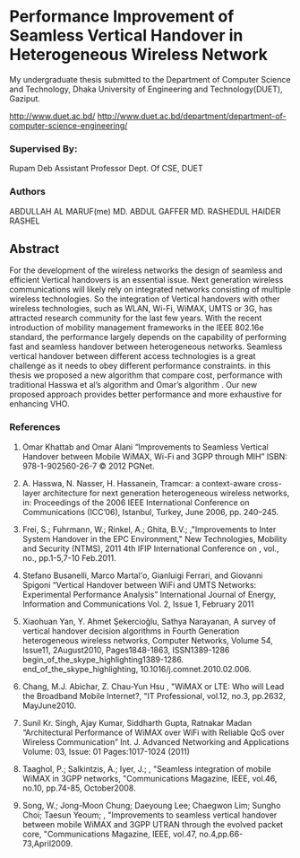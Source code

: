 # Performance Improvement of Seamless Vertical Handover in Heterogeneous Wireless Network

My undergraduate thesis submitted to the Department of Computer Science and Technology, Dhaka University of Engineering and Technology(DUET), Gaziput.

http://www.duet.ac.bd/
http://www.duet.ac.bd/department/department-of-computer-science-engineering/

### Supervised By:
Rupam Deb
Assistant Professor
Dept. Of CSE, DUET

### Authors
ABDULLAH AL MARUF(me)
MD. ABDUL GAFFER
MD. RASHEDUL HAIDER RASHEL

## Abstract

For the development of the wireless networks the design of seamless and efficient Vertical handovers is an essential issue. Next generation wireless communications will likely rely on integrated networks consisting of multiple wireless technologies. So the integration of Vertical handovers with other wireless technologies, such as WLAN, Wi-Fi, WiMAX, UMTS or 3G, has attracted research community for the last few years. With the recent introduction of mobility management frameworks in the IEEE 802.16e standard, the performance largely depends on the capability of performing fast and seamless handover between heterogeneous networks. Seamless vertical handover between different access technologies is a great challenge as it needs to obey different performance constraints. in this thesis we proposed a new algorithm that compare cost, performance with traditional Hasswa et al’s algorithm and Omar’s algorithm . Our new proposed approach provides better performance and more exhaustive for enhancing VHO.


### References

1. Omar Khattab and Omar Alani  “Improvements to Seamless Vertical Handover between Mobile WiMAX, Wi-Fi and 3GPP through MIH” ISBN: 978-1-902560-26-7 © 2012 PGNet.

2. A. Hasswa, N. Nasser, H. Hassanein, Tramcar: a context-aware cross-layer architecture for next generation heterogeneous wireless networks, in: Proceedings of the 2006 IEEE International Conference on Communications (ICC’06), Istanbul, Turkey, June 2006, pp. 240–245.

3. Frei, S.; Fuhrmann,  W.; Rinkel, A.; Ghita, B.V.; ,"Improvements to Inter System Handover in the EPC Environment," New  Technologies, Mobility and Security (NTMS), 2011 4th IFIP International Conference on , vol., no., pp.1-5,7-10 Feb.2011.

4. Stefano Busanelli, Marco Martal'o, Gianluigi Ferrari, and Giovanni Spigoni “Vertical Handover between WiFi and UMTS Networks: Experimental Performance Analysis”  International Journal of Energy, Information and Communications Vol. 2, Issue 1, February 2011

5. Xiaohuan Yan, Y. Ahmet Şekercioğlu, Sathya Narayanan, A survey of vertical handover decision algorithms in Fourth Generation heterogeneous wireless networks, Computer  Networks, Volume 54, Issue11, 2August2010, Pages1848-1863, ISSN1389-1286 begin_of_the_skype_highlighting1389-1286. end_of_the_skype_highlighting, 10.1016/j.comnet.2010.02.006.

6. Chang, M.J. Abichar,  Z. Chau-Yun Hsu , "WiMAX or LTE: Who will  Lead the  Broadband  Mobile Internet?, "IT Professional, vol.12, no.3, pp.2632, MayJune2010.

7. Sunil Kr. Singh, Ajay Kumar, Siddharth Gupta, Ratnakar Madan “Architectural Performance of WiMAX over WiFi with Reliable QoS over Wireless Communication”  Int. J. Advanced Networking and Applications Volume: 03, Issue: 01 Pages:1017-1024 (2011)


8. Taaghol,  P.;  Salkintzis,  A.;  Iyer,  J.; , "Seamless integration of mobile WiMAX in 3GPP networks, "Communications Magazine, IEEE, vol.46, no.10, pp.74-85, October2008.

9. Song, W.;  Jong-Moon Chung;  Daeyoung Lee; Chaegwon Lim; Sungho Choi; Taesun Yeoum; , "Improvements to seamless vertical handover between mobile WiMAX  and 3GPP UTRAN through the evolved packet core, "Communications Magazine, IEEE, vol.47, no.4,pp.66-73,April2009.
